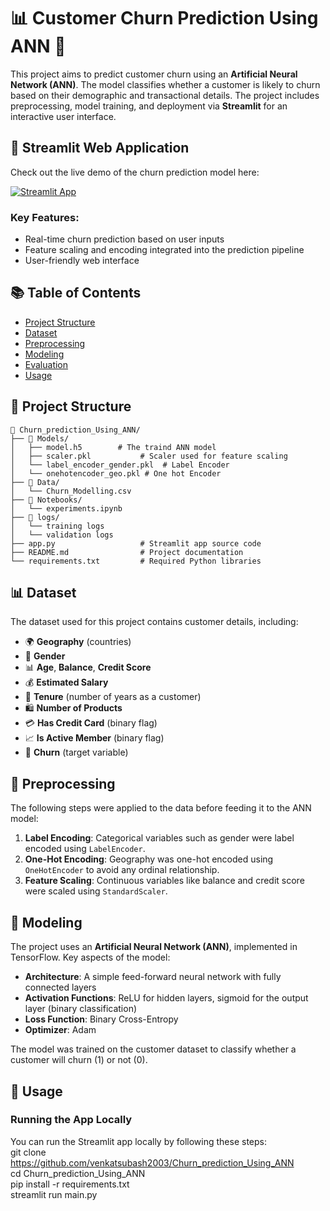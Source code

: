 # 📊 Customer Churn Prediction Using ANN 🤖

This project aims to predict customer churn using an **Artificial Neural Network (ANN)**. The model classifies whether a customer is likely to churn based on their demographic and transactional details. The project includes preprocessing, model training, and deployment via **Streamlit** for an interactive user interface.

## 🚀 Streamlit Web Application

Check out the live demo of the churn prediction model here:

[![Streamlit App](https://static.streamlit.io/badges/streamlit_badge_black_white.svg)](https://github.com/venkatsubash2003/Churn_prediction_Using_ANN)

### Key Features:
- Real-time churn prediction based on user inputs
- Feature scaling and encoding integrated into the prediction pipeline
- User-friendly web interface

## 📚 Table of Contents
- [Project Structure](#-project-structure)
- [Dataset](#-dataset)
- [Preprocessing](#-preprocessing)
- [Modeling](#-modeling)
- [Evaluation](#-evaluation)
- [Usage](#-usage)

## 📂 Project Structure

```
📂 Churn_prediction_Using_ANN/
├── 📁 Models/
│   ├── model.h5        # The traind ANN model
│   ├── scaler.pkl           # Scaler used for feature scaling
│   └── label_encoder_gender.pkl  # Label Encoder 
│   └── onehotencoder_geo.pkl # One hot Encoder
├── 📂 Data/
│   └── Churn_Modelling.csv
├── 📂 Notebooks/
│   └── experiments.ipynb
├── 📂 logs/
│   └── training logs
│   └── validation logs
├── app.py                   # Streamlit app source code
├── README.md                # Project documentation
└── requirements.txt         # Required Python libraries
```


## 📊 Dataset

The dataset used for this project contains customer details, including:

- 🌍 **Geography** (countries)
- 👥 **Gender**
- 📊 **Age**, **Balance**, **Credit Score**
- 💰 **Estimated Salary**
- 📅 **Tenure** (number of years as a customer)
- 🛍️ **Number of Products**
- 💳 **Has Credit Card** (binary flag)
- 📈 **Is Active Member** (binary flag)
- 🔄 **Churn** (target variable)

## 🧹 Preprocessing

The following steps were applied to the data before feeding it to the ANN model:

1. **Label Encoding**: Categorical variables such as gender were label encoded using `LabelEncoder`.
2. **One-Hot Encoding**: Geography was one-hot encoded using `OneHotEncoder` to avoid any ordinal relationship.
3. **Feature Scaling**: Continuous variables like balance and credit score were scaled using `StandardScaler`.

## 🤖 Modeling

The project uses an **Artificial Neural Network (ANN)**, implemented in TensorFlow. Key aspects of the model:

- **Architecture**: A simple feed-forward neural network with fully connected layers
- **Activation Functions**: ReLU for hidden layers, sigmoid for the output layer (binary classification)
- **Loss Function**: Binary Cross-Entropy
- **Optimizer**: Adam

The model was trained on the customer dataset to classify whether a customer will churn (1) or not (0).

## 🚀 Usage

### Running the App Locally

You can run the Streamlit app locally by following these steps:<br/>
git clone https://github.com/venkatsubash2003/Churn_prediction_Using_ANN<br/>
cd Churn_prediction_Using_ANN<br/>
pip install -r requirements.txt<br/>
streamlit run main.py<br/>


